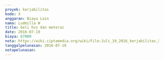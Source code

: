 ```yaml
---
proyek: kerjabilitas
kode: X
anggaran: Biaya Lain
nama: Ludmilla W
title: beli hvs dan meterai
date: 2016-07-19
biaya: 67000
nota: https://wiki.ciptamedia.org/wiki/File:Juli_19_2016_kerjabilitas_X_kertas_hvs%26meterai_ludmilla.jpg
tanggalpelunasan: 2016-07-19
notapelunasan:
---
```


